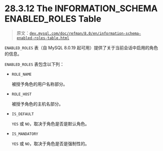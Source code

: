 # 28.3.12 The INFORMATION_SCHEMA ENABLED_ROLES Table

> 原文：[`dev.mysql.com/doc/refman/8.0/en/information-schema-enabled-roles-table.html`](https://dev.mysql.com/doc/refman/8.0/en/information-schema-enabled-roles-table.html)

`ENABLED_ROLES` 表（自 MySQL 8.0.19 起可用）提供了关于当前会话中启用的角色的信息。

`ENABLED_ROLES` 表包含以下列：

+   `ROLE_NAME`

    被授予角色的用户名称部分。

+   `ROLE_HOST`

    被授予角色的主机名部分。

+   `IS_DEFAULT`

    `YES` 或 `NO`，取决于角色是否是默认角色。

+   `IS_MANDATORY`

    `YES` 或 `NO`，取决于角色是否是强制性的。
